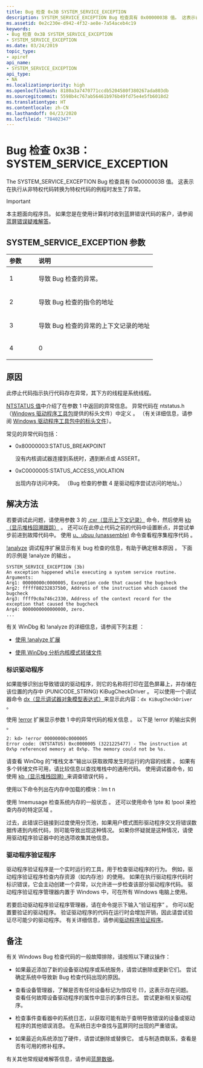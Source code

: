 ```yaml
---
title: Bug 检查 0x3B SYSTEM_SERVICE_EXCEPTION
description: SYSTEM_SERVICE_EXCEPTION Bug 检查具有 0x0000003B 值。 这表示在执行从非特权代码转换为特权代码的例程时发生了异常。
ms.assetid: 0e2c230e-d942-4f32-ae8e-7a54aceb4c19
keywords:
- Bug 检查 0x3B SYSTEM_SERVICE_EXCEPTION
- SYSTEM_SERVICE_EXCEPTION
ms.date: 03/24/2019
topic_type:
- apiref
api_name:
- SYSTEM_SERVICE_EXCEPTION
api_type:
- NA
ms.localizationpriority: high
ms.openlocfilehash: 8180a3a7470771ccdb5204580f380267ada803db
ms.sourcegitcommit: 5598b4c767ab56461b976b49fd75e4e5fb6018d2
ms.translationtype: HT
ms.contentlocale: zh-CN
ms.lasthandoff: 04/23/2020
ms.locfileid: "78402347"
---
```

# <a name="bug-check-0x3b-system_service_exception"></a>Bug 检查 0x3B：SYSTEM\_SERVICE\_EXCEPTION

The SYSTEM\_SERVICE\_EXCEPTION Bug 检查具有 0x0000003B 值。 这表示在执行从非特权代码转换为特权代码的例程时发生了异常。

> [!IMPORTANT]
> 本主题面向程序员。 如果您是在使用计算机时收到蓝屏错误代码的客户，请参阅[蓝屏错误疑难解答](https://www.windows.com/stopcode)。


## <a name="system_service_exception-parameters"></a>SYSTEM\_SERVICE\_EXCEPTION 参数

<table>
<colgroup>
<col width="20%" />
<col width="80%" />
</colgroup>
<thead>
<tr class="header">
<th align="left">参数</th>
<th align="left">说明</th>
</tr>
</thead>
<tbody>
<tr class="odd">
<td align="left"><p>1</p></td>
<td align="left"><p>导致 Bug 检查的异常。 </p></td>
</tr>
<tr class="even">
<td align="left"><p>2</p></td>
<td align="left"><p>导致 Bug 检查的指令的地址</p></td>
</tr>
<tr class="odd">
<td align="left"><p>3</p></td>
<td align="left"><p>导致 Bug 检查的异常的上下文记录的地址</p></td>
</tr>
<tr class="even">
<td align="left"><p>4</p></td>
<td align="left"><p>0</p></td>
</tr>
</tbody>
</table>


<a name="cause"></a>原因
-----

此停止代码指示执行代码存在异常，其下方的线程是系统线程。

[NTSTATUS 值](https://docs.microsoft.com/openspecs/windows_protocols/ms-erref/596a1078-e883-4972-9bbc-49e60bebca55)中介绍了在参数 1 中返回的异常信息。 异常代码在 ntstatus.h（[Windows 驱动程序工具包](https://docs.microsoft.com/windows-hardware/drivers/)提供的标头文件）中定义  。 （有关详细信息，请参阅 [Windows 驱动程序工具包中的标头文件](../gettingstarted/header-files-in-the-windows-driver-kit.md)）。 

常见的异常代码包括：

- 0x80000003:STATUS\_BREAKPOINT

    没有内核调试器连接到系统时，遇到断点或 ASSERT。

- 0xC0000005:STATUS\_ACCESS\_VIOLATION

    出现内存访问冲突。 （Bug 检查的参数 4 是驱动程序尝试访问的地址。）

<a name="resolution"></a>解决方法
----------

若要调试此问题，请使用参数 3 的 [.cxr（显示上下文记录）](-cxr--display-context-record-.md) 命令，然后使用 [kb（显示堆栈回溯跟踪）](k--kb--kc--kd--kp--kp--kv--display-stack-backtrace-.md)   。 还可以在此停止代码之前的代码中设置断点，并尝试单步前进到故障代码中。 使用 [u、ubuu (unassemble)](u--unassemble-.md) 命令查看程序集程序代码    。


[!analyze](-analyze.md) 调试程序扩展显示有关 bug 检查的信息，有助于确定根本原因  。 下面的示例是 !analyze 的输出  。

```dbgcmd
SYSTEM_SERVICE_EXCEPTION (3b)
An exception happened while executing a system service routine.
Arguments:
Arg1: 00000000c0000005, Exception code that caused the bugcheck
Arg2: fffff802328375b0, Address of the instruction which caused the bugcheck
Arg3: ffff9c0a746c2330, Address of the context record for the exception that caused the bugcheck
Arg4: 0000000000000000, zero.
...
```

有关 WinDbg 和 !analyze 的详细信息，请参阅下列主题  ：

 - [使用 !analyze 扩展](using-the--analyze-extension.md) 

 - [使用 WinDbg 分析内核模式转储文件](analyzing-a-kernel-mode-dump-file-with-windbg.md)

### <a name="identify-the-driver"></a>标识驱动程序

如果能够识别出导致错误的驱动程序，则它的名称将打印在蓝色屏幕上，并存储在该位置的内存中 (PUNICODE\_STRING) KiBugCheckDriver  。 可以使用一个调试器命令 [dx（显示调试器对象模型表达式）](https://docs.microsoft.com/windows-hardware/drivers/debugger/dx--display-visualizer-variables-)来显示此内容：`dx KiBugCheckDriver` 。

使用 [!error](-error.md) 扩展显示参数 1 中的异常代码的相关信息  。 以下是 !error 的输出实例  。

```dbgcmd
2: kd> !error 00000000c0000005
Error code: (NTSTATUS) 0xc0000005 (3221225477) - The instruction at 0x%p referenced memory at 0x%p. The memory could not be %s.
```

请查看 WinDbg 的“堆栈文本”输出以获取故障发生时运行的内容的线索  。 如果有多个转储文件可用，请比较信息以查找堆栈中的通用代码。 使用调试器命令，如使用 [kb（显示堆栈回溯）](k--kb--kc--kd--kp--kp--kv--display-stack-backtrace-.md)来调查错误代码  。

使用以下命令列出在内存中加载的模块：lm t n 

使用 !memusage 检查系统内存的一般状态  。 还可以使用命令 !pte 和 !pool 来检查内存的特定区域   。 

过去，此错误已链接到过度使用分页池，如果用户模式图形驱动程序交叉将错误数据传递到内核代码，则可能导致出现这种情况。 如果你怀疑就是这种情况，请使用驱动程序验证器中的池选项收集其他信息。

### <a name="driver-verifier"></a>驱动程序验证程序

驱动程序验证程序是一个实时运行的工具，用于检查驱动程序的行为。 例如，驱动程序验证程序检查内存资源（如内存池）的使用。 如果在执行驱动程序代码时标识错误，它会主动创建一个异常，以允许进一步检查该部分驱动程序代码。 驱动程序验证程序管理器内置于 Windows 中，可在所有 Windows 电脑上使用。 

若要启动驱动程序验证程序管理器，请在命令提示下输入“验证程序”  。 你可以配置要验证的驱动程序。 验证驱动程序的代码在运行时会增加开销，因此请尝试验证尽可能少的驱动程序。 有关详细信息，请参阅[驱动程序验证程序](https://docs.microsoft.com/windows-hardware/drivers/devtest/driver-verifier)。


<a name="remarks"></a>备注
-------

有关 Windows Bug 检查代码的一般故障排除，请按照以下建议操作：

-   如果最近添加了新的设备驱动程序或系统服务，请尝试删除或更新它们。 尝试确定系统中导致新 Bug 检查代码出现的原因。

-   查看设备管理器，了解是否有任何设备标记为惊叹号 (!)，这表示存在问题。 查看任何故障设备驱动程序的属性中显示的事件日志。 尝试更新相关驱动程序。

-   检查事件查看器中的系统日志，以获取可能有助于查明导致错误的设备或驱动程序的其他错误消息。 在系统日志中查找与蓝屏同时出现的严重错误。

-   如果最近向系统添加了硬件，请尝试删除或替换它。 或与制造商联系，查看是否有可用的修补程序。

有关其他常规疑难解答信息，请参阅[蓝屏数据](blue-screen-data.md)。
